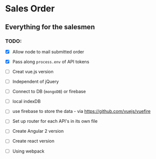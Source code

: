 # Sales Order 
## Everything for the salesmen

### TODO:
- [x] Allow node to mail submitted order
- [x] Pass along `process.env` of API tokens
- [ ] Creat vue.js version 
- [ ] Independent of jQuery 
- [ ] Connect to DB (`mongoDB`) or firebase
- [ ] local indexDB
- [ ] use firebase to store the data - via https://github.com/vuejs/vuefire
- [ ] Set up router for each API's in its own file 
- [ ] Create Angular 2 version
- [ ] Create react version
- [ ] Using webpack







